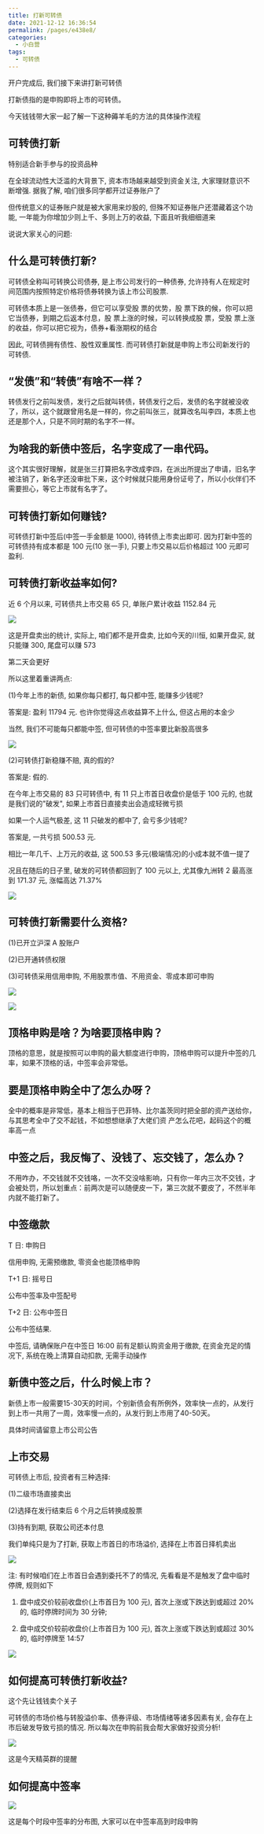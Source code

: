 ```yaml
---
title: 打新可转债
date: 2021-12-12 16:36:54
permalink: /pages/e438e8/
categories:
  - 小白营
tags:
  - 可转债
---
```


开户完成后, 我们接下来讲打新可转债

打新债指的是申购即将上市的可转债。

今天钱钱带⼤家⼀起了解⼀下这种薅⽺⽑的⽅法的具体操作流程

## 可转债打新

特别适合新手参与的投资品种

在全球流动性大泛滥的大背景下, 资本市场越来越受到资金关注, 大家理财意识不断增强. 据我了解, 咱们很多同学都开过证券账户了

但传统意义的证券账户就是被大家用来炒股的, 但殊不知证券账户还潜藏着这个功能, 一年能为你增加少则上千、多则上万的收益, 下面且听我细细道来

说说大家关心的问题:

## 什么是可转债打新?

可转债全称叫可转换公司债券, 是上市公司发行的一种债券, 允许持有人在规定时间范围内按照特定价格将债券转换为该上市公司股票.

可转债本质上是⼀张债券，但它可以享受股 票的优势，股 票下跌的候，你可以把它当债券，到期之后返本付息，股 票上涨的时候，可以转换成股 票，受股 票上涨的收益，你可以把它视为，债券+看涨期权的结合

因此, 可转债拥有债性、股性双重属性. 而可转债打新就是申购上市公司新发行的可转债.

## “发债”和“转债”有啥不⼀样？

转债发⾏之前叫发债，发⾏之后就叫转债，转债发⾏之后，发债的名字就被没收了，所以，这个就跟曾⽤名是⼀样的，你之前叫张三，就算改名叫李四，本质上也还是那个⼈，只是不同时期的名字不⼀样。

## 为啥我的新债中签后，名字变成了⼀串代码。

这个其实很好理解，就是张三打算把名字改成李四，在派出所提出了申请，旧名字被注销了，新名字还没审批下来，这个时候就只能⽤身份证号了，所以⼩伙伴们不需要担⼼，等它上市就有名字了。

## 可转债打新如何赚钱?

可转债打新中签后(中签一手金额是 1000), 待转债上市卖出即可. 因为打新中签的可转债持有成本都是 100 元(10 张一手), 只要上市交易以后价格超过 100 元即可盈利.

## 可转债打新收益率如何?

近 6 个月以来, 可转债共上市交易 65 只, 单账户累计收益 1152.84 元

![](../.vuepress/public/img/camp/077.jpg)

这是开盘卖出的统计, 实际上, 咱们都不是开盘卖, 比如今天的川恒, 如果开盘买, 就只能赚 300, 尾盘可以赚 573

第二天会更好

所以这里着重讲两点:

(1)今年上市的新债, 如果你每只都打, 每只都中签, 能赚多少钱呢?

答案是: 盈利 11794 元. 也许你觉得这点收益算不上什么, 但这占用的本金少

当然, 我们不可能每只都能中签, 但可转债的中签率要比新股高很多

![](../.vuepress/public/img/camp/078.png)

(2)可转债打新稳赚不赔, 真的假的?

答案是: 假的.

在今年上市交易的 83 只可转债中, 有 11 只上市首日收盘价是低于 100 元的, 也就是我们说的"破发", 如果上市首日直接卖出会造成轻微亏损

如果一个人运气极差, 这 11 只破发的都中了, 会亏多少钱呢?

答案是, 一共亏损 500.53 元.

相比一年几千、上万元的收益, 这 500.53 多元(极端情况)的小成本就不值一提了

况且在随后的日子里, 破发的可转债都回到了 100 元以上, 尤其像九洲转 2 最高涨到 171.37 元, 涨幅高达 71.37%

![](../.vuepress/public/img/camp/079.png)

## 可转债打新需要什么资格?

(1)已开立沪深 A 股账户

(2)已开通转债权限

(3)可转债采用信用申购, 不用股票市值、不用资金、零成本即可申购

![](../.vuepress/public/img/camp/080.jpg)

![](../.vuepress/public/img/camp/081.jpg)

## 顶格申购是啥？为啥要顶格申购？

顶格的意思，就是按照可以申购的最⼤额度进⾏申购，顶格申购可以提升中签的⼏率，如果不顶格的话，中签率会⾮常低。

## 要是顶格申购全中了怎么办呀？

全中的概率是⾮常低，基本上相当于巴菲特、⽐尔盖茨同时把全部的资产送给你，与其思考全中了交不起钱，不如想想继承了⼤佬们资 产怎么花吧，起码这个的概率⾼⼀点

## 中签之后，我反悔了、没钱了、忘交钱了，怎么办？

不⽤咋办，不交钱就不交钱咯，⼀次不交没啥影响，只有你⼀年内三次不交钱，才会被处罚，所以划重点：前两次是可以随便⽪⼀下，第三次就不要⽪了，不然半年内就不能打新了。

## 中签缴款

T 日: 申购日

信用申购, 无需预缴款, 零资金也能顶格申购

T+1 日: 摇号日

公布中签率及中签配号

T+2 日: 公布中签日

公布中签结果.

中签后, 请确保账户在中签日 16:00 前有足额认购资金用于缴款, 在资金充足的情况下, 系统在晚上清算自动扣款, 无需手动操作

## 新债中签之后，什么时候上市？

新债上市⼀般需要15-30天的时间，个别新债会有所例外，效率快⼀点的，从发⾏到上市⼀共⽤了⼀周，效率慢⼀点的，从发⾏到上市⽤了40-50天。

具体时间请留意上市公司公告

## 上市交易

可转债上市后, 投资者有三种选择:

(1)二级市场直接卖出

(2)选择在发行结束后 6 个月之后转换成股票

(3)持有到期, 获取公司还本付息

我们单纯只是为了打新, 获取上市首日的市场溢价, 选择在上市首日择机卖出

![](../.vuepress/public/img/camp/082.png)

注: 有时候咱们在上市首日会遇到委托不了的情况, 先看看是不是触发了盘中临时停牌, 规则如下

1. 盘中成交价较前收盘价(上市首日为 100 元), 首次上涨或下跌达到或超过 20%的, 临时停牌时间为 30 分钟;

2. 盘中成交价较前收盘价(上市首日为 100 元), 首次上涨或下跌达到或超过 30%的, 临时停牌至 14:57

![](../.vuepress/public/img/camp/083.jpg)

## 如何提高可转债打新收益?

这个先让钱钱卖个关子

可转债的市场价格与转股溢价率、债券评级、市场情绪等诸多因素有关, 会存在上市后破发导致亏损的情况. 所以每次在申购前我会帮大家做好投资分析!

![](../.vuepress/public/img/camp/084.jpg)

这是今天精英群的提醒

## 如何提高中签率

![](../.vuepress/public/img/camp/087.jpg)

这是每个时段中签率的分布图, 大家可以在中签率高到时段申购
